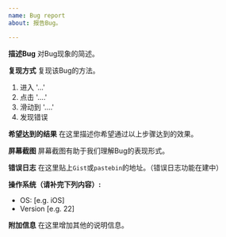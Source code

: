 ```yaml
---
name: Bug report
about: 报告Bug。

---
```


**描述Bug**
对Bug现象的简述。

**复现方式**
复现该Bug的方法。
1. 进入 '...'
2. 点击 '....'
3. 滑动到 '....'
4. 发现错误

**希望达到的结果**
在这里描述你希望通过以上步骤达到的效果。

**屏幕截图**
屏幕截图有助于我们理解Bug的表现形式。

**错误日志**
在这里贴上`Gist`或`pastebin`的地址。（错误日志功能在建中）

**操作系统（请补完下列内容）:**
 - OS: [e.g. iOS]
 - Version [e.g. 22]

**附加信息**
在这里增加其他的说明信息。
